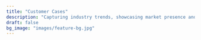 ```yaml
---
title: "Customer Cases"
description: "Capturing industry trends, showcasing market presence and cooperation achievements."
draft: false
bg_image: "images/feature-bg.jpg"
---
```

